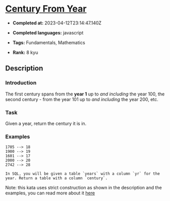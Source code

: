 # [Century From Year](https://www.codewars.com/kata/5a3fe3dde1ce0e8ed6000097)

- **Completed at:** 2023-04-12T23:14:47.140Z

- **Completed languages:** javascript

- **Tags:** Fundamentals, Mathematics

- **Rank:** 8 kyu

## Description

### Introduction

The first century spans from the **year 1** up to *and including* the year 100, the second century - from the year 101 up to *and including* the year 200, etc.


### Task

Given a year, return the century it is in.


### Examples

```
1705 --> 18
1900 --> 19
1601 --> 17
2000 --> 20
2742 --> 28
```

```if:sql
In SQL, you will be given a table `years` with a column `yr` for the year. Return a table with a column `century`.
```

Note: this kata uses strict construction as shown in the description and the examples, you can read more about it [here](https://en.wikipedia.org/wiki/Century)